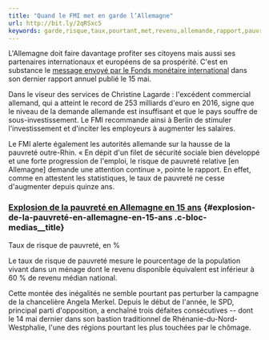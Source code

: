 ```yaml
---
title: "Quand le FMI met en garde l’Allemagne"
url: http://bit.ly/2qRSxc5
keywords: garde,risque,taux,pourtant,met,revenu,allemande,rapport,pauvreté,allemagne,demande,fmi,lallemagne
---
```

L'Allemagne doit faire davantage profiter ses citoyens mais aussi ses partenaires internationaux et européens de sa prospérité. C'est en substance le [message envoyé par le Fonds monétaire international](http://www.imf.org/en/News/Articles/2017/05/15/mcs05152017-Germany-Staff-Concluding-Statement-of-the-2017-Article-IV-Mission) dans son dernier rapport annuel publié le 15 mai.

Dans le viseur des services de Christine Lagarde : l'excédent commercial allemand, qui a atteint le record de 253 milliards d'euro en 2016, signe que le niveau de la demande allemande est insuffisant et que le pays souffre de sous-investissement. Le FMI recommande ainsi à Berlin de stimuler l'investissement et d'inciter les employeurs à augmenter les salaires.

Le FMI alerte également les autorités allemande sur la hausse de la pauvreté outre-Rhin. « En dépit d'un filet de sécurité sociale bien développé et une forte progression de l'emploi, le risque de pauvreté relative \[en Allemagne\] demande une attention continue », pointe le rapport. En effet, comme en attestent les statistiques, le taux de pauvreté ne cesse d'augmenter depuis quinze ans.

### [Explosion de la pauvreté en Allemagne en 15 ans](/explosion-de-pauvrete-allemagne-15-ans-1605201778907.html) {#explosion-de-la-pauvreté-en-allemagne-en-15-ans .c-bloc-medias__title}

Taux de risque de pauvreté, en %

Le taux de risque de pauvreté mesure le pourcentage de la population vivant dans un ménage dont le revenu disponible équivalent est inférieur à 60 % de revenu médian national.

Cette montée des inégalités ne semble pourtant pas perturber la campagne de la chancelière Angela Merkel. Depuis le début de l'année, le SPD, principal parti d'opposition, a enchaîné trois défaites consécutives -- dont le 14 mai dernier dans son bastion traditionnel de Rhénanie-du-Nord-Westphalie, l'une des régions pourtant les plus touchées par le chômage. 
